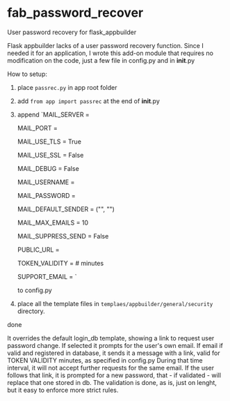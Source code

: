 # fab_password_recover
User password recovery for flask_appbuilder

Flask appbuilder lacks of a user password recovery function. Since I needed it for an application, I wrote this add-on module that requires no modification on the code, just a few file in config.py and in __init__.py

How to setup:

1) place `passrec.py` in app root folder
2) add
    `from app import passrec`
   at the end of __init__.py
3) append
   `MAIL_SERVER = <server>
   
   MAIL_PORT = <port>
   
   MAIL_USE_TLS = True
   
   MAIL_USE_SSL = False
   
   MAIL_DEBUG = False
   
   MAIL_USERNAME = <mail username>
   
   MAIL_PASSWORD = <mail pass>
   
   MAIL_DEFAULT_SENDER = ("<sender name>", "<sender address>")
   
   MAIL_MAX_EMAILS = 10
   
   MAIL_SUPPRESS_SEND = False
   
   PUBLIC_URL = <web site public url>
   
   TOKEN_VALIDITY = <token validity>  # minutes
   
   SUPPORT_EMAIL = <support email>`
   
   to config.py
5) place all the template files in `templaes/appbuilder/general/security` directory.

done

It overrides the default login_db template, showing a link to request user password change. If selected it prompts for the user's own email.
If email if valid and registered in database, it sends it a message with a link, valid for TOKEN VALIDITY minutes, as specified in config.py
During that time interval, it will not accept further requests for the same email.
If the user follows that link, it is prompted for a new password, that - if validated - will replace that one stored in db.
The validation is done, as is, just on lenght, but it easy to enforce more strict rules.

